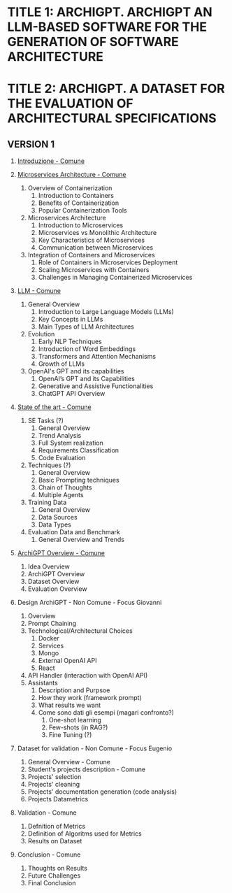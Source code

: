 # TITLE 1: ARCHIGPT. ARCHIGPT AN LLM-BASED SOFTWARE FOR THE GENERATION OF SOFTWARE ARCHITECTURE
# TITLE 2: ARCHIGPT. A DATASET FOR THE EVALUATION OF ARCHITECTURAL SPECIFICATIONS

## VERSION 1

1) [Introduzione - Comune]()

2) [Microservices Architecture - Comune]()
   1) Overview of Containerization
      1) Introduction to Containers
      2) Benefits of Containerization
      3) Popular Containerization Tools
   2) Microservices Architecture
      1) Introduction to Microservices
      2) Microservices vs Monolithic Architecture
      3) Key Characteristics of Microservices
      4) Communication between Microservices
   3) Integration of Containers and Microservices
      1) Role of Containers in Microservices Deployment
      2) Scaling Microservices with Containers
      3) Challenges in Managing Containerized Microservices

3) [LLM - Comune](https://www.overleaf.com/project/66d97be4ccb0bd4078b2a640)
   1) General Overview
      1) Introduction to Large Language Models (LLMs)
      2) Key Concepts in LLMs
      3) Main Types of LLM Architectures
   2) Evolution
      1) Early NLP Techniques
      2) Introduction of Word Embeddings
      3) Transformers and Attention Mechanisms
      4) Growth of LLMs
   3) OpenAI's GPT and its capabilities
      1) OpenAI’s GPT and its Capabilities
      2) Generative and Assistive Functionalities
      3) ChatGPT API Overview

4) [State of the art - Comune](https://www.overleaf.com/project/65d4cfc777e42fd16398f59b)
   1) SE Tasks (?)
      1) General Overview
      2) Trend Analysis
      3) Full System realization
      4) Requirements Classification
      5) Code Evaluation
   2) Techniques (?)
      1) General Overview
      2) Basic Prompting techniques
      3) Chain of Thoughts
      4) Multiple Agents
   3) Training Data
      1) General Overview
      2) Data Sources
      3) Data Types
   4) Evaluation Data and Benchmark
      1) General Overview and Trends

5) [ArchiGPT Overview - Comune]()
   1) Idea Overview
   2) ArchiGPT Overview
   3) Dataset Overview
   4) Evaluation Overview
   
6) Design ArchiGPT - Non Comune - Focus Giovanni
   1) Overview
   2) Prompt Chaining
   3) Technological/Architectural Choices
      1) Docker
      2) Services
      3) Mongo
      4) External OpenAI API
      5) React
   4) API Handler (interaction with OpenAI API)
   5) Assistants
      1) Description and Purpsoe
      2) How they work (framework prompt)
      3) What results we want
      4) Come sono dati gli esempi (magari confronto?)
         1) One-shot learning
         2) Few-shots (in RAG?)
         3) Fine Tuning (?)

7) Dataset for validation - Non Comune - Focus Eugenio
   1) General Overview - Comune
   2) Student's projects description - Comune 
   3) Projects' selection
   4) Projects' cleaning
   5) Projects' documentation generation (code analysis)
   6) Projects Datametrics

8) Validation - Comune
   1) Defnition of Metrics
   2) Definition of Algoritms used for Metrics
   3) Results on Dataset

9) Conclusion - Comune
   1) Thoughts on Results
   2) Future Challenges
   3) Final Conclusion
